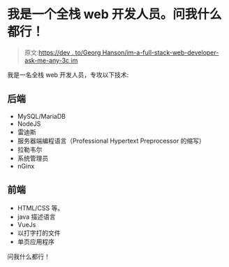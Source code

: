 # 我是一个全栈 web 开发人员。问我什么都行！

> 原文:[https://dev . to/Georg Hanson/im-a-full-stack-web-developer-ask-me-any-3c im](https://dev.to/georgehanson/im-a-full-stack-web-developer-ask-me-anything-3cim)

我是一名全栈 web 开发人员，专攻以下技术:

## [](#backend)后端

*   MySQL/MariaDB
*   NodeJS
*   雷迪斯
*   服务器端编程语言（Professional Hypertext Preprocessor 的缩写）
*   拉勒韦尔
*   系统管理员
*   nGinx

## [](#frontend)前端

*   HTML/CSS 等。
*   java 描述语言
*   VueJs
*   以打字打的文件
*   单页应用程序

问我什么都行！